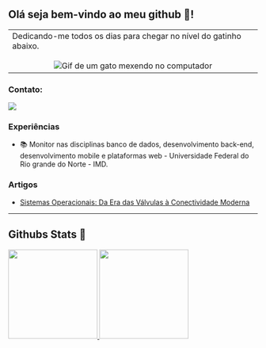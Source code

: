 ## Olá seja bem-vindo ao meu github 👋!

<p align="right">
<table width="100%">
<tr><td valign="top" width="50%">
  <span>Dedicando-me todos os dias para chegar no nível do gatinho abaixo.</span>
  
<div align="center">
  <br>
  <img src="https://media1.giphy.com/media/3oKIPnAiaMCws8nOsE/giphy.gif?cid=6c09b952wk2a03vmdltp3m44641g559i6b7zgqdtjkjlne58&ep=v1_gifs_search&rid=giphy.gif&ct=g" alt="Gif de um gato mexendo no computador">
</div>

</td></tr>
</table>
</p>

### Contato:
  <a href="https://www.linkedin.com/in/alves-daniel-nascimento/" target="_blank"><img src="https://img.shields.io/badge/-LinkedIn-%230077B5?style=for-the-badge&logo=linkedin&logoColor=white" target="_blank"></a> 


### Experiências

- 📚 Monitor nas disciplinas banco de dados, desenvolvimento back-end, desenvolvimento mobile e plataformas web - Universidade Federal do Rio grande do Norte - IMD.


### Artigos

- [Sistemas Operacionais: Da Era das Válvulas à Conectividade Moderna](https://dio.me/articles/sistemas-operacionais-da-era-das-valvulas-a-conectividade-moderna)

<hr>

## Githubs Stats :star2:

<p>
  <a href="https://github.com/danielxlves">
    <img height="180em" src="https://github-readme-stats-eight-theta.vercel.app/api?username=danielxlves&show_icons=true&hide_border=true&show_icons=true&theme=cobalt&include_all_commits=true&count_private=true"/>
    <img height="180em" src="https://github-readme-stats-eight-theta.vercel.app/api/top-langs/?username=danielxlves&hide_border=true&layout=compact&langs_count=6&theme=cobalt"/>
  </a> 
</p>
